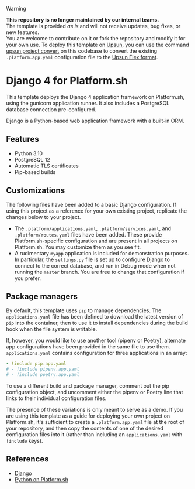 > [!WARNING]
> **This repository is no longer maintained by our internal teams.**  
> The template is provided *as is* and will not receive updates, bug fixes, or new features.  
> You are welcome to contribute on it or fork the repository and modify it for your own use.
> To deploy this template on [Upsun](https://www.upsun.com), you can use the command [upsun project:convert](https://docs.upsun.com/administration/cli/reference.html#projectconvert)
> on this codebase to convert the existing `.platform.app.yaml` configuration file to the [Upsun Flex format](https://docs.upsun.com/create-apps/app-reference/single-runtime-image.html).

# Django 4 for Platform.sh

This template deploys the Django 4 application framework on Platform.sh, using the gunicorn application runner.  It also includes a PostgreSQL database connection pre-configured.

Django is a Python-based web application framework with a built-in ORM.

## Features

* Python 3.10
* PostgreSQL 12
* Automatic TLS certificates
* Pip-based builds

## Customizations

The following files have been added to a basic Django configuration.  If using this project as a reference for your own existing project, replicate the changes below to your project.

* The `.platform/applications.yaml`, `.platform/services.yaml`, and `.platform/routes.yaml` files have been added.  These provide Platform.sh-specific configuration and are present in all projects on Platform.sh.  You may customize them as you see fit.
* A rudimentary `myapp` application is included for demonstration purposes.  In particular, the `settings.py` file is set up to configure Django to connect to the correct database, and run in Debug mode when not running the `master` branch.  You are free to change that configuration if you prefer.

## Package managers

By default, this template uses `pip` to manage dependencies.
The `applications.yaml` file has been defined to download the latest version of `pip` into the container, then to use it to install dependencies during the build hook when the file system is writable.

If, however, you would like to use another tool (pipenv or Poetry), alternate app configurations have been provided in the same file to use them.
`applications.yaml` contains configuration for three applications in an array:

```yaml
- !include pip.app.yaml
# - !include pipenv.app.yaml
# - !include poetry.app.yaml
```

To use a different build and package manager, comment out the pip configuration object, and uncomment either the pipenv or Poetry line that links to their individual configuration files.

The presence of these variations is only meant to serve as a demo.
If you are using this template as a guide for deploying your own project on Platform.sh, it's sufficient to create a `.platform.app.yaml` file at the root of your repository, and then copy the contents of one of the desired configuration files into it (rather than including an `applications.yaml` with `!include` keys).

## References

* [Django](https://www.djangoproject.com/)
* [Python on Platform.sh](https://docs.platform.sh/languages/python.html)
